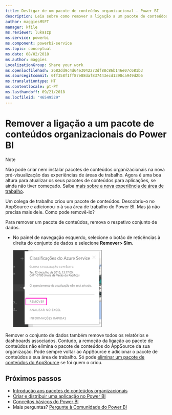 ```yaml
---
title: Desligar de um pacote de conteúdos organizacional – Power BI
description: Leia sobre como remover a ligação a um pacote de conteúdos organizacional, eliminando o conjunto de dados no Power BI.
author: maggiesMSFT
manager: kfile
ms.reviewer: lukaszp
ms.service: powerbi
ms.component: powerbi-service
ms.topic: conceptual
ms.date: 08/02/2018
ms.author: maggies
LocalizationGroup: Share your work
ms.openlocfilehash: 2682dd9c4d64e3042273df88c86b146e07c681b3
ms.sourcegitcommit: 0ff358f1ff87e88daf837443ecd1398ca949d2b6
ms.translationtype: HT
ms.contentlocale: pt-PT
ms.lasthandoff: 09/21/2018
ms.locfileid: "46549529"
---
```

# <a name="remove-your-connection-to-a-power-bi-organizational-content-pack"></a>Remover a ligação a um pacote de conteúdos organizacionais do Power BI

> [!NOTE]
> Não pode criar nem instalar pacotes de conteúdos organizacionais na nova pré-visualização das experiências de áreas de trabalho. Agora é uma boa altura para atualizar os seus pacotes de conteúdos para aplicações, se ainda não tiver começado. Saiba [mais sobre a nova experiência de área de trabalho](service-create-the-new-workspaces.md).
> 

Um colega de trabalho criou um pacote de conteúdos. Descobriu-o no AppSource e adicionou-o à sua área de trabalho do Power BI. Mas já não precisa mais dele.  Como pode removê-lo?

Para remover um pacote de conteúdos, remova o respetivo conjunto de dados.  

* No painel de navegação esquerdo, selecione o botão de reticências à direita do conjunto de dados e selecione **Remover\> Sim**.  
  
  ![Remover pacote de conteúdos](media/service-organizational-content-pack-disconnect/power-bi-remove-organizational-content-pack-dataset.png)

Remover o conjunto de dados também remove todos os relatórios e dashboards associados. Contudo, a remoção da ligação ao pacote de conteúdos não elimina o pacote de conteúdos do AppSource da sua organização.  Pode sempre voltar ao AppSource e adicionar o pacote de conteúdos à sua área de trabalho. Só pode [eliminar um pacote de conteúdos do AppSource](service-organizational-content-pack-manage-update-delete.md) se foi quem o criou.

## <a name="next-steps"></a>Próximos passos
* [Introdução aos pacotes de conteúdos organizacionais](service-organizational-content-pack-introduction.md) 
* [Criar e distribuir uma aplicação no Power BI](consumer/end-user-create-apps.md) 
* [Conceitos básicos do Power BI](consumer/end-user-basic-concepts.md)  
* Mais perguntas? [Pergunte à Comunidade do Power BI](http://community.powerbi.com/)


